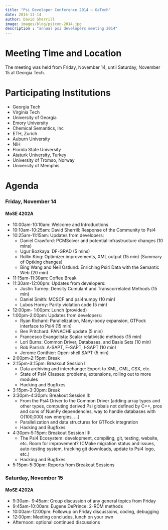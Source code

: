 ```yaml
---
title: "Psi Developer Conference 2014 — GaTech"
date: 2014-11-14
author: David Sherrill
image: images/blog/psicon-2014.jpg
description : "annual psi developers meeting 2014"
---
```


# Meeting Time and Location

The meeting was held from Friday, November 14, until
Saturday, November 15 at Georgia Tech. 

# Participating Institutions

* Georgia Tech
* Virginia Tech
* University of Georgia
* Emory University
* Chemical Semantics, Inc
* ETH, Zurich
* Auburn University
* NIH
* Florida State University
* Ataturk University, Turkey
* University of Tromso, Norway
* University of Memphis

# Agenda

### Friday, November 14
#### MoSE 4202A

* 10:00am-10:10am: Welcome and Introductions
* 10:10am-10:25am: David Sherrill: Response of the Community to Psi4
* 10:25am-11:15am: Updates from developers:
    * Daniel Crawford: PCMSolver and potential infrastructure changes (10 mins)
    * Ugur Bozkaya: DF-GRAD (5 mins)
    * Rollin King: Optimizer improvements, XML output (15 min) (Summary of Optking changes)
    * Bing Wang and Neil Ostlund: Enriching Psi4 Data with the Semantic Web (20 min)
* 11:15am-11:30am: Coffee Break
* 11:30am-12:00pm: Updates from developers:
    * Justin Turney: Density Cumulant and Transcorrelated Methods (15 min)
    * Daniel Smith: MCSCF and psi4numpy (10 min)
    * Lubos Horny: Parity violation code (5 min)
* 12:00pm- 1:00pm: Lunch (provided)
* 1:00pm-2:00pm: Updates from developers:
    * Ryan Richard: Parallelization, Many-body expansion, GTFock interface to Psi4 (15 min)
    * Ben Pritchard: PANACHE update (5 min)
    * Francesco Evangelista: Scalar relativistic methods (15 min)
    * Lori Burns: Common Driver, Databases, and Basis Sets (10 min)
    * Rob Parrish: A-SAPT, F-SAPT, I-SAPT (10 min)
    * Jerome Gonthier: Open-shell SAPT (5 min)
* 2:00pm-2:15pm: Break
* 2:15pm-3:15pm: Breakout Session I:
    * Data archiving and interchange: Export to XML, CML, CSX, etc.
    * State of Psi4 Classes: problems, extensions, rolling out to more modules
    * Hacking and Bugfixes
* 3:15pm-3:30pm: Break
* 3:30pm-4:30pm: Breakout Session II:
    * From the Psi4 Driver to the Common Driver (adding array types and other types, computing derived Psi globals not defined by C++, pros and cons of NumPy dependencies, way to handle databases with O(100,000) raw energies, ...)
    * Parallelization and data structures for GTFock integration
    * Hacking and Bugfixes
* 4:30pm-5:15pm: Breakout Session III:
    * The Psi4 Ecosystem: development, compiling, git, testing, website, etc. Room for improvement? (CMake migration status and issues, auto-testing system, tracking git downloads, update to Psi4 logo, etc.)
    * Hacking and Bugfixes
* 5:15pm-5:30pm: Reports from Breakout Sessions

### Saturday, November 15
#### MoSE 4202A

* 9:30am- 9:45am: Group discussion of any general topics from Friday
* 9:45am-10:00am: Eugene DePrince: 2-RDM methods
* 10:00am-12:00pm: Followup on Friday discussions, coding, debugging
* 12:00pm: Meeting concludes, lunch on your own
* Afternoon: optional continued discussions

